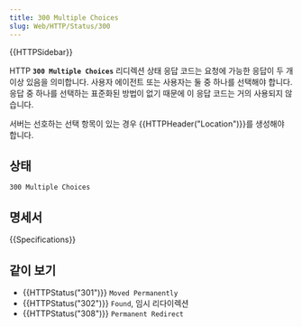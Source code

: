 ```yaml
---
title: 300 Multiple Choices
slug: Web/HTTP/Status/300
---
```


{{HTTPSidebar}}

HTTP **`300 Multiple Choices`** 리디렉션 상태 응답 코드는 요청에 가능한 응답이 두 개 이상 있음을 의미합니다.
사용자 에이전트 또는 사용자는 둘 중 하나를 선택해야 합니다. 응답 중 하나를 선택하는 표준화된 방법이 없기 때문에 이
응답 코드는 거의 사용되지 않습니다.

서버는 선호하는 선택 항목이 있는 경우 {{HTTPHeader("Location")}}를 생성해야 합니다.

## 상태

```http
300 Multiple Choices
```

## 명세서

{{Specifications}}

## 같이 보기

- {{HTTPStatus("301")}} `Moved Permanently`
- {{HTTPStatus("302")}} `Found`, 임시 리다이렉션
- {{HTTPStatus("308")}} `Permanent Redirect`
